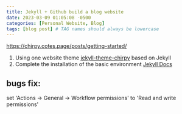 ```yaml
---
title: Jekyll + Github build a blog website
date: 2023-03-09 01:05:08 -0500
categories: [Personal Website, Blog]
tags: [blog post] # TAG names should always be lowercase
---
```


https://chirpy.cotes.page/posts/getting-started/

1. Using one website theme [jekyll-theme-chirpy](https://github.com/cotes2020/jekyll-theme-chirpy) based on Jekyll
2. Complete the installation of the basic environment [Jekyll Docs](https://jekyllrb.com/docs/installation/)

## bugs fix:

set 'Actions -> General -> Workflow permissions' to 'Read and write permissions'
